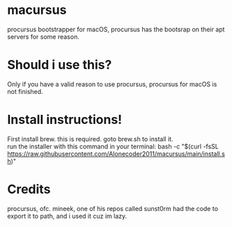 # macursus
procursus bootstrapper for macOS, procursus has the bootsrap on their apt servers for some reason.
# Should i use this?
Only if you have a valid reason to use procursus, procursus for macOS is not finished.
# Install instructions!
First install brew. this is required. goto brew.sh to install it.<br>
run the installer with this command in your terminal: bash -c "$(curl -fsSL https://raw.githubusercontent.com/Alonecoder2011/macursus/main/install.sh)" <br>
# Credits
procursus, ofc.
mineek, one of his repos called sunst0rm had the code to export it to path, and i used it cuz im lazy.
